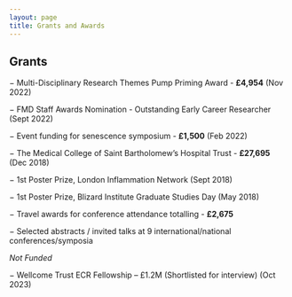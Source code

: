 ```yaml
---
layout: page
title: Grants and Awards
---
```

## Grants

−	Multi-Disciplinary Research Themes Pump Priming Award - **£4,954** (Nov 2022)       

−	FMD Staff Awards Nomination - Outstanding Early Career Researcher (Sept 2022)

−	Event funding for senescence symposium - **£1,500** (Feb 2022)

−	The Medical College of Saint Bartholomew’s Hospital Trust - **£27,695** (Dec 2018)

−	1st Poster Prize, London Inflammation Network (Sept 2018)

−	1st Poster Prize, Blizard Institute Graduate Studies Day (May 2018)

−	Travel awards for conference attendance totalling - **£2,675**

−	Selected abstracts / invited talks at 9 international/national conferences/symposia

_Not Funded_

−	Wellcome Trust ECR Fellowship – £1.2M (Shortlisted for interview) (Oct 2023)



